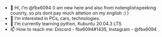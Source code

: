 - 👋 Hi, I’m @fbx6094 (I am new here and also from notenglishspeeking counrty, so pls dont pay much attetion on my english :) )
- 👀 I’m interested in PCs, cars, technologies.
- 🌱 I’m currently learning python, Kubuntu 20.04.3 LTS
- 📫 How to reach me: Discord - fbx6094#1435, Instagram - @fbx6094

<!---
fbx6094/fbx6094 is a ✨ special ✨ repository because its `README.md` (this file) appears on your GitHub profile.
You can click the Preview link to take a look at your changes.
--->
